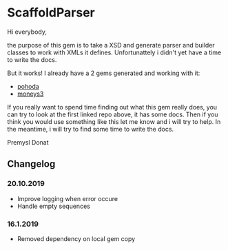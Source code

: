 # ScaffoldParser

Hi everybody,

the purpose of this gem is to take a XSD and generate parser and builder classes to work with XMLs it defines. Unfortunattely i didn't yet have a time to write the docs.

But it works! I already have a 2 gems generated and working with it:

* [pohoda](https://github.com/Masa331/pohoda)
* [moneys3](https://github.com/Masa331/moneys3)

If you really want to spend time finding out what this gem really does, you can try to look at the first linked repo above, it has some docs. Then if you think you would use something like this let me know and i will try to help. In the meantime, i will try to find some time to write the docs.

Premysl Donat

## Changelog

### 20.10.2019

* Improve logging when error occure
* Handle empty sequences

### 16.1.2019

* Removed dependency on local gem copy
